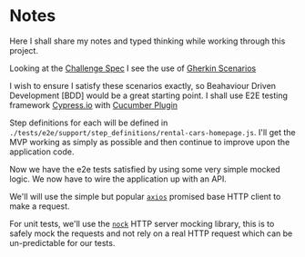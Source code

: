 # Notes

Here I shall share my notes and typed thinking while working through this project.

Looking at the [Challenge Spec](./CHALLENGE.pdf) I see the use of [Gherkin Scenarios](https://docs.cucumber.io/gherkin/reference/)

I wish to ensure I satisfy these scenarios exactly, so Beahaviour Driven Development [BDD] would be a great starting point.
I shall use E2E testing framework [Cypress.io](https://www.cypress.io/) with [Cucumber Plugin](https://github.com/TheBrainFamily/cypress-cucumber-preprocessor)


Step definitions for each will be defined in `./tests/e2e/support/step_definitions/rental-cars-homepage.js`.
I'll get the MVP working as simply as possible and then continue to improve upon the application code.


Now we have the e2e tests satisfied by using some very simple mocked logic.
We now have to wire the application up with an API.

We'll will use the simple but popular [`axios`](https://github.com/axios/axios) promised base HTTP client to make a request.

For unit tests, we'll use the [`nock`](https://github.com/nock/nock) HTTP server mocking library, this is to safely mock the requests and not rely on a real HTTP request which can be un-predictable for our tests. 
